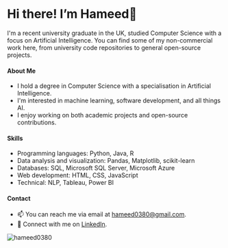# Hi there! I’m Hameed👋

I'm a recent university graduate in the UK, studied Computer Science with a focus on Artificial Intelligence. You can find some of my non-commercial work here, from university code repositories to general open-source projects.

#### About Me

- I hold a degree in Computer Science with a specialisation in Artificial Intelligence.
- I'm interested in machine learning, software development, and all things AI.
- I enjoy working on both academic projects and open-source contributions.

#### Skills

- Programming languages: Python, Java, R
- Data analysis and visualization: Pandas, Matplotlib, scikit-learn
- Databases: SQL, Microsoft SQL Server, Microsoft Azure
- Web development: HTML, CSS, JavaScript
- Technical: NLP, Tableau, Power BI

#### Contact

- 📫 You can reach me via email at [hameed0380@gmail.com](mailto:hameed0380@gmail.com).
- 💬 Connect with me on [LinkedIn](https://www.linkedin.com/in/hameed-roleola/).

<p><img align="center" src="https://github-readme-stats.vercel.app/api/top-langs?username=hameed0380&layout=donut" alt="hameed0380" /></p>

